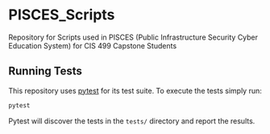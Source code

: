 # PISCES_Scripts
Repository for Scripts used in PISCES (Public Infrastructure Security Cyber Education System) for CIS 499 Capstone Students

## Running Tests

This repository uses [pytest](https://docs.pytest.org/) for its test suite. To execute the tests simply run:

```bash
pytest
```

Pytest will discover the tests in the `tests/` directory and report the results.
